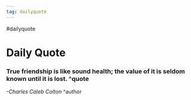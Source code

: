 ```yaml
---
tag: dailyquote
---
```


#dailyquote

# Daily Quote

### True friendship is like sound health; the value of it is seldom known until it is lost. ^quote
*-Charles Caleb Colton* ^author
